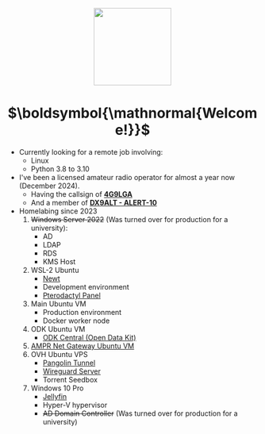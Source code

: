 <p align="center"><img align="center" style="padding:0px" height="156px" src="https://i.imgur.com/OvCXqPL.png" /></p>


<h1 align="center">$\boldsymbol{\mathnormal{Welcome!}}$</h1>

- Currently looking for a remote job involving:
    - Linux
    - Python 3.8 to 3.10
- I've been a licensed amateur radio operator for almost a year now (December 2024).
  - Having the callsign of [**4G9LGA**](https://radioid.net/database/view?callsign=4G9LGA)
  - And a member of [**DX9ALT - ALERT-10**](https://www.facebook.com/alert10inc.official.ph)
- Homelabing since 2023
    1. ~~Windows Server 2022~~ (Was turned over for production for a university):
        - AD
        - LDAP
        - RDS
        - KMS Host
    2. WSL-2 Ubuntu
        - [Newt](https://github.com/fosrl/newt)
        - Development environment
        - [Pterodactyl Panel](https://github.com/pterodactyl/panel)
    3. Main Ubuntu VM
        - Production environment
        - Docker worker node
    4. ODK Ubuntu VM
        - [ODK Central (Open Data Kit)](https://github.com/getodk/central)
    5. [AMPR Net Gateway Ubuntu VM](https://www.qsl.net/aa3eu/AMPRnet.htm)
    6. OVH Ubuntu VPS
        - [Pangolin Tunnel](https://github.com/fosrl/pangolin)
        - [Wireguard Server](https://github.com/WireGuard)
        - Torrent Seedbox
    7. Windows 10 Pro
        - [Jellyfin](https://github.com/jellyfin/jellyfin)
        - Hyper-V hypervisor
        - ~~AD Domain Controller~~ (Was turned over for production for a university)

